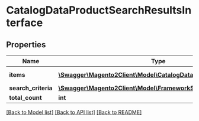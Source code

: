 # CatalogDataProductSearchResultsInterface

## Properties
Name | Type | Description | Notes
------------ | ------------- | ------------- | -------------
**items** | [**\Swagger\Magento2Client\Model\CatalogDataProductInterface[]**](CatalogDataProductInterface.md) | Attributes list. | 
**search_criteria** | [**\Swagger\Magento2Client\Model\FrameworkSearchCriteriaInterface**](FrameworkSearchCriteriaInterface.md) |  | 
**total_count** | **int** | Total count. | 

[[Back to Model list]](../README.md#documentation-for-models) [[Back to API list]](../README.md#documentation-for-api-endpoints) [[Back to README]](../README.md)


